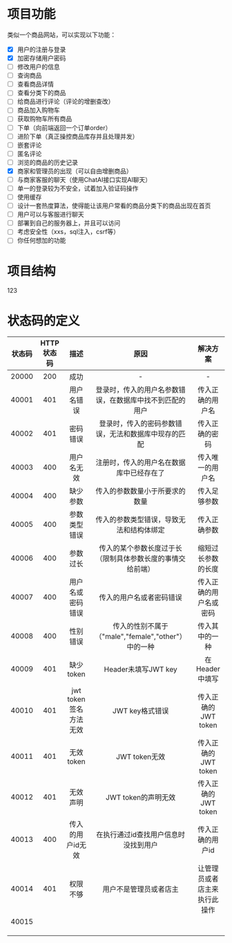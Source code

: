 # 项目功能

类似⼀个商品网站，可以实现以下功能：

- [x] 用户的注册与登录
- [x] 加密存储用户密码
- [ ] 修改用户的信息
- [ ] 查询商品
- [ ] 查看商品详情
- [ ] 查看分类下的商品
- [ ] 给商品进行评论（评论的增删查改）
- [ ] 商品加入购物车
- [ ] 获取购物车所有商品
- [ ] 下单（向前端返回⼀个订单order）
- [ ] 进阶下单（真正操控商品库存并且处理并发）
- [ ] 嵌套评论
- [ ] 匿名评论
- [ ] 浏览的商品的历史记录
- [x] 商家和管理员的出现（可以自由增删商品）
- [ ] 与商家客服的聊天（使用ChatAI接口实现AI聊天）
- [ ] 单⼀的登录较为不安全，试着加入验证码操作
- [ ] 使用缓存
- [ ] 设计⼀套热度算法，使得能让该用户常看的商品分类下的商品出现在首页
- [ ] 用户可以与客服进行聊天
- [ ] 部署到自己的服务器上，并且可以访问
- [ ] 考虑安全性（xxs，sql注入，csrf等）
- [ ] 你任何想加的功能

# 项目结构

123

#  状态码的定义

| 状态码 | HTTP状态码 |         描述          |                            原因                            |           解决方案           |
| :----: | :--------: | :-------------------: | :--------------------------------------------------------: | :--------------------------: |
| 20000  |    200     |         成功          |                             -                              |              -               |
| 40001  |    401     |      用户名错误       |  登录时，传入的用户名参数错误，在数据库中找不到匹配的用户  |       传入正确的用户名       |
| 40002  |    401     |       密码错误        |    登录时，传入的密码参数错误，无法和数据库中现存的匹配    |        传入正确的密码        |
| 40003  |    400     |      用户名无效       |          注册时，传入的用户名在数据库中已经存在了          |       传入唯一的用户名       |
| 40004  |    400     |       缺少参数        |               传入的参数数量小于所要求的数量               |         传入足够参数         |
| 40005  |    400     |     参数类型错误      |          传入的参数类型错误，导致无法和结构体绑定          |         传入正确参数         |
| 40006  |    400     |       参数过长        | 传入的某个参数长度过于长（限制具体参数长度的事情交给前端） |      缩短过长参数的长度      |
| 40007  |    400     |   用户名或密码错误    |                  传入的用户名或者密码错误                  |    传入正确的用户名或密码    |
| 40008  |    400     |       性别错误        |    传入的性别不属于（"male","female","other"）中的一种     |        传入其中的一种        |
| 40009  |    401     |       缺少token       |                    Header未填写JWT key                     |        在Header中填写        |
| 40010  |    401     | jwt token签名方法无效 |                      JWT key格式错误                       |     传入正确的JWT token      |
| 40011  |    401     |       无效token       |                       JWT token无效                        |     传入正确的JWT token      |
| 40012  |    401     |       无效声明        |                    JWT token的声明无效                     |     传入正确的JWT token      |
| 40013  |    400     |   传入的用户id无效    |            在执行通过id查找用户信息时没找到用户            |       传入正确的用户id       |
| 40014  |    401     |       权限不够        |                   用户不是管理员或者店主                   | 让管理员或者店主来执行此操作 |
| 40015  |            |                       |                                                            |                              |
|        |            |                       |                                                            |                              |
|        |            |                       |                                                            |                              |
|        |            |                       |                                                            |                              |

